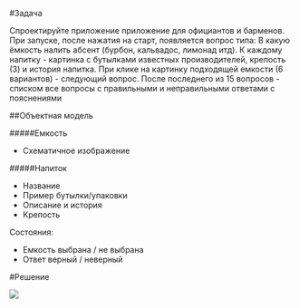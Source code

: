 #Задача

Спроектируйте приложение приложение для официантов и барменов. При запуске, после нажатия на старт, появляется вопрос типа: В какую ёмкость налить абсент (бурбон, кальвадос, лимонад итд). К каждому напитку - картинка с бутылками известных производителей, крепость (3) и история напитка. При клике на картинку подходящей емкости (6 вариантов) - следующий вопрос. После последнего из 15 вопросов - списком все вопросы с правильными и неправильными ответами с пояснениями

##Объектная модель

#####Емкость

*  Схематичное изображение

#####Напиток

* Название
* Пример бутылки/упаковки
* Описание и история
* Крепость

Состояния:

* Емкость выбрана / не выбрана
* Ответ верный / неверный

#Решение

![](../.png)
